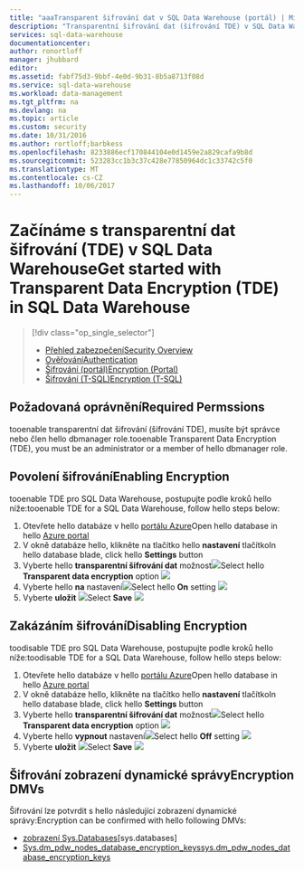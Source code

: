 ```yaml
---
title: "aaaTransparent šifrování dat v SQL Data Warehouse (portál) | Microsoft Docs"
description: "Transparentní šifrování dat (šifrování TDE) v SQL Data Warehouse"
services: sql-data-warehouse
documentationcenter: 
author: ronortloff
manager: jhubbard
editor: 
ms.assetid: fabf75d3-9bbf-4e0d-9b31-8b5a8713f08d
ms.service: sql-data-warehouse
ms.workload: data-management
ms.tgt_pltfrm: na
ms.devlang: na
ms.topic: article
ms.custom: security
ms.date: 10/31/2016
ms.author: rortloff;barbkess
ms.openlocfilehash: 8233886ecf170844104e0d1459e2a829cafa9b8d
ms.sourcegitcommit: 523283cc1b3c37c428e77850964dc1c33742c5f0
ms.translationtype: MT
ms.contentlocale: cs-CZ
ms.lasthandoff: 10/06/2017
---
```

# <a name="get-started-with-transparent-data-encryption-tde-in-sql-data-warehouse"></a><span data-ttu-id="fdf5f-103">Začínáme s transparentní dat šifrování (TDE) v SQL Data Warehouse</span><span class="sxs-lookup"><span data-stu-id="fdf5f-103">Get started with Transparent Data Encryption (TDE) in SQL Data Warehouse</span></span>
> [!div class="op_single_selector"]
> * [<span data-ttu-id="fdf5f-104">Přehled zabezpečení</span><span class="sxs-lookup"><span data-stu-id="fdf5f-104">Security Overview</span></span>](sql-data-warehouse-overview-manage-security.md)
> * [<span data-ttu-id="fdf5f-105">Ověřování</span><span class="sxs-lookup"><span data-stu-id="fdf5f-105">Authentication</span></span>](sql-data-warehouse-authentication.md)
> * [<span data-ttu-id="fdf5f-106">Šifrování (portál)</span><span class="sxs-lookup"><span data-stu-id="fdf5f-106">Encryption (Portal)</span></span>](sql-data-warehouse-encryption-tde.md)
> * [<span data-ttu-id="fdf5f-107">Šifrování (T-SQL)</span><span class="sxs-lookup"><span data-stu-id="fdf5f-107">Encryption (T-SQL)</span></span>](sql-data-warehouse-encryption-tde-tsql.md)
> 
> 

## <a name="required-permssions"></a><span data-ttu-id="fdf5f-108">Požadovaná oprávnění</span><span class="sxs-lookup"><span data-stu-id="fdf5f-108">Required Permssions</span></span>
<span data-ttu-id="fdf5f-109">tooenable transparentní dat šifrování (šifrování TDE), musíte být správce nebo člen hello dbmanager role.</span><span class="sxs-lookup"><span data-stu-id="fdf5f-109">tooenable Transparent Data Encryption (TDE), you must be an administrator or a member of hello dbmanager role.</span></span>

## <a name="enabling-encryption"></a><span data-ttu-id="fdf5f-110">Povolení šifrování</span><span class="sxs-lookup"><span data-stu-id="fdf5f-110">Enabling Encryption</span></span>
<span data-ttu-id="fdf5f-111">tooenable TDE pro SQL Data Warehouse, postupujte podle kroků hello níže:</span><span class="sxs-lookup"><span data-stu-id="fdf5f-111">tooenable TDE for a SQL Data Warehouse, follow hello steps below:</span></span>

1. <span data-ttu-id="fdf5f-112">Otevřete hello databáze v hello [portálu Azure](https://portal.azure.com)</span><span class="sxs-lookup"><span data-stu-id="fdf5f-112">Open hello database in hello [Azure portal](https://portal.azure.com)</span></span>
2. <span data-ttu-id="fdf5f-113">V okně databáze hello, klikněte na tlačítko hello **nastavení** tlačítko</span><span class="sxs-lookup"><span data-stu-id="fdf5f-113">In hello database blade, click hello **Settings** button</span></span>
3. <span data-ttu-id="fdf5f-114">Vyberte hello **transparentní šifrování dat** možnost![][1]</span><span class="sxs-lookup"><span data-stu-id="fdf5f-114">Select hello **Transparent data encryption** option ![][1]</span></span>
4. <span data-ttu-id="fdf5f-115">Vyberte hello **na** nastavení![][2]</span><span class="sxs-lookup"><span data-stu-id="fdf5f-115">Select hello **On** setting ![][2]</span></span>
5. <span data-ttu-id="fdf5f-116">Vyberte **uložit**
   ![][3]</span><span class="sxs-lookup"><span data-stu-id="fdf5f-116">Select **Save**
![][3]</span></span>  

## <a name="disabling-encryption"></a><span data-ttu-id="fdf5f-117">Zakázáním šifrování</span><span class="sxs-lookup"><span data-stu-id="fdf5f-117">Disabling Encryption</span></span>
<span data-ttu-id="fdf5f-118">toodisable TDE pro SQL Data Warehouse, postupujte podle kroků hello níže:</span><span class="sxs-lookup"><span data-stu-id="fdf5f-118">toodisable TDE for a SQL Data Warehouse, follow hello steps below:</span></span>

1. <span data-ttu-id="fdf5f-119">Otevřete hello databáze v hello [portálu Azure](https://portal.azure.com)</span><span class="sxs-lookup"><span data-stu-id="fdf5f-119">Open hello database in hello [Azure portal](https://portal.azure.com)</span></span>
2. <span data-ttu-id="fdf5f-120">V okně databáze hello, klikněte na tlačítko hello **nastavení** tlačítko</span><span class="sxs-lookup"><span data-stu-id="fdf5f-120">In hello database blade, click hello **Settings** button</span></span>
3. <span data-ttu-id="fdf5f-121">Vyberte hello **transparentní šifrování dat** možnost![][1]</span><span class="sxs-lookup"><span data-stu-id="fdf5f-121">Select hello **Transparent data encryption** option ![][1]</span></span>
4. <span data-ttu-id="fdf5f-122">Vyberte hello **vypnout** nastavení![][4]</span><span class="sxs-lookup"><span data-stu-id="fdf5f-122">Select hello **Off** setting ![][4]</span></span>
5. <span data-ttu-id="fdf5f-123">Vyberte **uložit**
   ![][5]</span><span class="sxs-lookup"><span data-stu-id="fdf5f-123">Select **Save**
![][5]</span></span>  

## <a name="encryption-dmvs"></a><span data-ttu-id="fdf5f-124">Šifrování zobrazení dynamické správy</span><span class="sxs-lookup"><span data-stu-id="fdf5f-124">Encryption DMVs</span></span>
<span data-ttu-id="fdf5f-125">Šifrování lze potvrdit s hello následující zobrazení dynamické správy:</span><span class="sxs-lookup"><span data-stu-id="fdf5f-125">Encryption can be confirmed with hello following DMVs:</span></span>

* <span data-ttu-id="fdf5f-126">[zobrazení Sys.Databases]</span><span class="sxs-lookup"><span data-stu-id="fdf5f-126">[sys.databases]</span></span>
* <span data-ttu-id="fdf5f-127">[Sys.dm_pdw_nodes_database_encryption_keys]</span><span class="sxs-lookup"><span data-stu-id="fdf5f-127">[sys.dm_pdw_nodes_database_encryption_keys]</span></span>

<!--MSDN references-->
[Transparent Data Encryption (TDE)]: https://msdn.microsoft.com/library/bb934049.aspx
[zobrazení Sys.Databases]: http://msdn.microsoft.com/library/ms178534.aspx
[Sys.dm_pdw_nodes_database_encryption_keys]: https://msdn.microsoft.com/library/mt203922.aspx

<!--Image references-->
[1]: ./media/sql-data-warehouse-security-tde/sql-data-warehouse-security-tde-portal-settings.png
[2]: ./media/sql-data-warehouse-security-tde/sql-data-warehouse-security-tde-portal-settings-on.png
[3]: ./media/sql-data-warehouse-security-tde/sql-data-warehouse-security-tde-portal-settings-save.png
[4]: ./media/sql-data-warehouse-security-tde/sql-data-warehouse-security-tde-portal-settings-off.png
[5]: ./media/sql-data-warehouse-security-tde/sql-data-warehouse-security-tde-portal-settings-save2.png

<!--Link references-->
